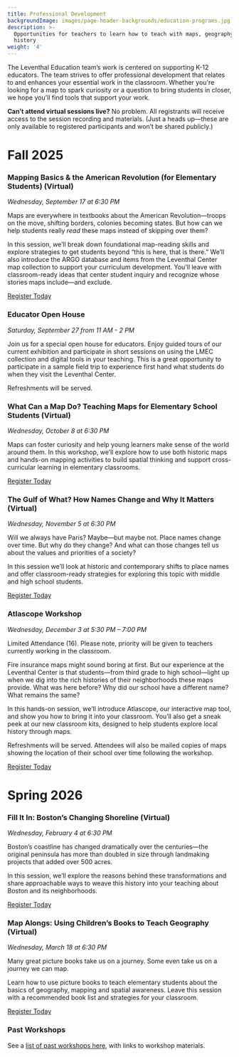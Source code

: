 ```yaml
---
title: Professional Development
backgroundImage: images/page-header-backgrounds/education-programs.jpg
description: >-
  Opportunities for teachers to learn how to teach with maps, geography, and
  history
weight: '4'
---
```


The Leventhal Education team’s work is centered on supporting K-12 educators. The team strives to offer professional development that relates to and enhances your essential work in the classroom. Whether you're looking for a map to spark curiosity or a question to bring students in closer, we hope you'll find tools that support your work.

**Can’t attend virtual sessions live?** No problem. All registrants will receive access to the session recording and materials. (Just a heads up—these are only available to registered participants and won’t be shared publicly.)

# Fall 2025

### Mapping Basics & the American Revolution (for Elementary Students) (Virtual)

*Wednesday, September 17 at 6:30 PM*

Maps are everywhere in textbooks about the American Revolution—troops on the move, shifting borders, colonies becoming states. But how can we help students really *read* these maps instead of skipping over them?

In this session, we’ll break down foundational map-reading skills and explore strategies to get students beyond “this is here, that is there.” We’ll also introduce the ARGO database and items from the Leventhal Center map collection to support your curriculum development. You’ll leave with classroom-ready ideas that center student inquiry and recognize whose stories maps include—and exclude.

<a class="btn btn-primary btn-primary-outline" href="https://tally.so/r/3X78NP">Register Today </a>

### Educator Open House

*Saturday, September 27 from 11 AM - 2 PM*

Join us for a special open house for educators. Enjoy guided tours of our current exhibition and participate in short sessions on using the LMEC collection and digital tools in your teaching. This is a great opportunity to participate in a sample field trip to experience first hand what students do when they visit the Leventhal Center.

Refreshments will be served.

### What Can a Map Do? Teaching Maps for Elementary School Students (Virtual)

*Wednesday, October 8 at 6:30 PM*

Maps can foster curiosity and help young learners make sense of the world around them. In this workshop, we’ll explore how to use both historic maps and hands-on mapping activities to build spatial thinking and support cross-curricular learning in elementary classrooms.

<a class="btn btn-primary btn-primary-outline" href="https://tally.so/r/3X78NP">Register Today </a>

### The Gulf of What? How Names Change and Why It Matters (Virtual)

*Wednesday, November 5 at 6:30 PM*

Will we always have Paris? Maybe—but maybe not. Place names change over time. But why do they change? And what can those changes tell us about the values and priorities of a society?

In this session we’ll look at historic and contemporary shifts to place names and offer classroom-ready strategies for exploring this topic with middle and high school students.

<a class="btn btn-primary btn-primary-outline" href="https://tally.so/r/3X78NP">Register Today </a>

### Atlascope Workshop

*Wednesday, December 3 at 5:30 PM – 7:00 PM*

Limited Attendance (16). Please note, priority will be given to teachers currently working in the classroom.

Fire insurance maps might sound boring at first. But our experience at the Leventhal Center is that students—from third grade to high school—light up when we dig into the rich histories of their neighborhoods these maps provide. What was here before? Why did our school have a different name? What remains the same?

In this hands-on session, we’ll introduce Atlascope, our interactive map tool, and show you how to bring it into your classroom. You’ll also get a sneak peek at our new classroom kits, designed to help students explore local history through maps.

Refreshments will be served. Attendees will also be mailed copies of maps showing the location of their school over time following the workshop.

<a class="btn btn-primary btn-primary-outline" href="https://tally.so/r/m6Yp8o">Register Today </a>

# Spring 2026

### Fill It In: Boston’s Changing Shoreline (Virtual)

*Wednesday, February 4 at 6:30 PM*

Boston’s coastline has changed dramatically over the centuries—the original peninsula has more than doubled in size through landmaking projects that added over 500 acres.

In this session, we’ll explore the reasons behind these transformations and share approachable ways to weave this history into your teaching about Boston and its neighborhoods.

<a class="btn btn-primary btn-primary-outline" href="https://tally.so/r/3X78NP">Register Today </a>

### Map Alongs: Using Children’s Books to Teach Geography (Virtual)

*Wednesday, March 18 at 6:30 PM*

Many great picture books take us on a journey. Some even take us on a journey we can map.

Learn how to use picture books to teach elementary students about the basics of geography, mapping and spatial awareness. Leave this session with a recommended book list and strategies for your classroom.

<a class="btn btn-primary btn-primary-outline" href="https://tally.so/r/3X78NP">Register Today </a>

### Past Workshops

See a [list of past workshops here](/education/k12/past-workshops), with links to workshop materials.
